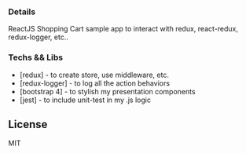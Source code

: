 ### Details
ReactJS Shopping Cart sample app to interact with redux, react-redux, redux-logger, etc..

### Techs && Libs

* [redux] - to create store, use middleware, etc.
* [redux-logger] - to log all the action behaviors
* [bootstrap 4] - to stylish my presentation components
* [jest] - to include unit-test in my .js logic

License
----

MIT